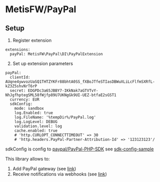 # MetisFW/PayPal

## Setup

1) Register extension
```
extensions:
  payPal: MetisFW\PayPal\DI\PayPalExtension
```

2) Set up extension parameters

```neon
payPal:
  clientId: AUqne4ywvozUaSQ1THTZYKFr88bhtA0SS_fXBoJTfeSTIasDBWuXLiLcFlfmSXRfL-kZ3Z5shvNrT6rP
  secret: EDGPDc3a65JBBY7-IKkNak7aGTVTvY-NhJgfhptegSML58fWjfp89U7UKNgGk9UI-UEZ-btfaE2sGST1
  currency: EUR
  sdkConfig:
    mode: sandbox
    log.Enabled: true
    log.FileName: '%tempDir%/PayPal.log'
    log.LogLevel: DEBUG
    validation.level: log
    cache.enabled: true
    # 'http.CURLOPT_CONNECTTIMEOUT' => 30
    # 'http.headers.PayPal-Partner-Attribution-Id' => '123123123'/
```

sdkConfig is config to [paypal/PayPal-PHP-SDK](https://github.com/paypal/PayPal-PHP-SDK)
see [sdk-config-sample](https://github.com/paypal/PayPal-PHP-SDK/blob/master/sample/sdk_config.ini)

This library allows to:
1) Add PayPal gateway (see [link](https://github.com/MetisFW/PayPal/blob/master/docs/en/payment.md))
2) Receive notifications via webhooks (see [link](https://github.com/MetisFW/PayPal/blob/master/docs/en/notification.md)) 
